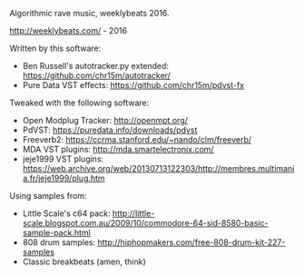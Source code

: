 Algorithmic rave music, weeklybeats 2016.

http://weeklybeats.com/ - 2016

Written by this software:

 * Ben Russell's autotracker.py extended: <https://github.com/chr15m/autotracker/>
 * Pure Data VST effects: <https://github.com/chr15m/pdvst-fx>

Tweaked with the following software:

 * Open Modplug Tracker: <http://openmpt.org/>
 * PdVST: <https://puredata.info/downloads/pdvst>
 * Freeverb2: <https://ccrma.stanford.edu/~nando/clm/freeverb/>
 * MDA VST plugins: <http://mda.smartelectronix.com/>
 * jeje1999 VST plugins: <https://web.archive.org/web/20130713122303/http://membres.multimania.fr/jeje1999/plug.htm>

Using samples from:

 * Little Scale's c64 pack: <http://little-scale.blogspot.com.au/2009/10/commodore-64-sid-8580-basic-sample-pack.html>
 * 808 drum samples: <http://hiphopmakers.com/free-808-drum-kit-227-samples>
 * Classic breakbeats (amen, think)

